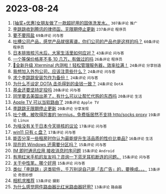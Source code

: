 # 2023-08-24

1. [[抽奖+优惠]女朋友做了一款超好用的固体洗发水。](https://www.v2ex.com/t/967824) `307条评论` `推广`
1. [李跳跳收到腾讯的律师函，无限期停止更新](https://www.v2ex.com/t/967813) `237条评论` `程序员`
1. [要不要囤盐](https://www.v2ex.com/t/967832) `69条评论` `问与答`
1. [吐槽公司产品，感觉产品就很离谱，你们公司的产品也是这样的吗？](https://www.v2ex.com/t/967873) `60条评论` `程序员`
1. [日本排放核污水后，大家生活里如何应对？](https://www.v2ex.com/t/967945) `43条评论` `问与答`
1. [一个等保价格差不多 10 几万，有做过的吗](https://www.v2ex.com/t/967816) `26条评论` `程序员`
1. [🎉全新升级 Xterminal 内测啦！轻松管理服务器，效率拉满！](https://www.v2ex.com/t/967928) `24条评论` `分享创造`
1. [我想加入外包公司，应该注意些什么？](https://www.v2ex.com/t/967923) `24条评论` `问与答`
1. [求个李跳跳安装包作为备份！](https://www.v2ex.com/t/967821) `24条评论` `问与答`
1. [为什么不设定 DOTA 击杀得到的金钱一致？](https://www.v2ex.com/t/967820) `24条评论` `DotA`
1. [基金还要坚持定投吗](https://www.v2ex.com/t/967892) `20条评论` `问与答`
1. [同学要去美国出差了，有什么可以让帮忙代购的东西吗](https://www.v2ex.com/t/967879) `20条评论` `生活`
1. [Apple TV 可以当软路由了](https://www.v2ex.com/t/967837) `20条评论` `Apple TV`
1. [李跳跳无限期停止更新](https://www.v2ex.com/t/967817) `20条评论` `分享发现`
1. [吐个槽，被吹得厉害的 termius，免费版居然不支持 http/socks proxy](https://www.v2ex.com/t/967889) `19条评论` `Linux`
1. [为啥没有关于日本今天排核的议论](https://www.v2ex.com/t/967949) `17条评论` `问与答`
1. [win11 只有 c 盘？](https://www.v2ex.com/t/967902) `17条评论` `问与答`
1. [能否分享一些租房时你认为最能提升生活品质的性价比单品?](https://www.v2ex.com/t/967899) `16条评论` `生活`
1. [现在的 Windows 还需要分区吗？](https://www.v2ex.com/t/967911) `15条评论` `问与答`
1. [IM 即时通讯应用 接收消息时序问题](https://www.v2ex.com/t/967894) `15条评论` `Android`
1. [有用红米手机的友友吗？咨询一下蓝牙耳机断连的问题。](https://www.v2ex.com/t/967843) `15条评论` `问与答`
1. [关于中性笔，哪个好用](https://www.v2ex.com/t/967839) `15条评论` `问与答`
1. [类似「李跳跳」这类软件，千万别说自己是「去广告」的，要换成。。。](https://www.v2ex.com/t/967938) `13条评论` `奇思妙想`
1. [相机求推荐](https://www.v2ex.com/t/967871) `13条评论` `摄影`
1. [为什么感觉网件路由器比红米路由器好用?](https://www.v2ex.com/t/967846) `13条评论` `路由器`
